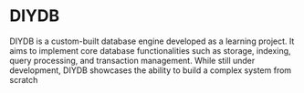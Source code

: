 # DIYDB
DIYDB is a custom-built database engine developed as a learning project. It aims to implement core database functionalities such as storage, indexing, query processing, and transaction management. While still under development, DIYDB showcases the ability to build a complex system from scratch
